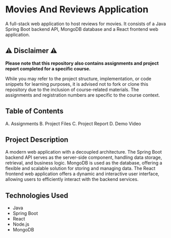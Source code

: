 # Movies And Reviews Application
A full-stack web application to host reviews for movies. It consists of a Java Spring Boot backend API, MongoDB database and a React frontend web application.

## ⚠️ Disclaimer ⚠️
**Please note that this repository also contains assignments and project report completed for a specific course.**

While you may refer to the project structure, implementation, or code snippets for learning purposes, it is advised not to fork or clone this repository due to the inclusion of course-related materials. The assignments and registration numbers are specific to the course context.

## Table of Contents
A. Assignments
B. Project Files
C. Project Report
D. Demo Video

## Project Description
A modern web application with a decoupled architecture. The Spring Boot backend API serves as the server-side component, handling data storage, retrieval, and business logic. MongoDB is used as the database, offering a flexible and scalable solution for storing and managing data. The React frontend web application offers a dynamic and interactive user interface, allowing users to efficiently interact with the backend services.

## Technologies Used
- Java
- Spring Boot
- React
- Node.js
- MongoDB
